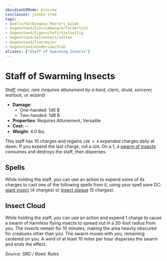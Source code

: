 ```yaml
---
obsidianUIMode: preview
cssclasses: json5e-item
tags:
- Quelle/5e/Dungeon_Masters_Guide
- Gegenstand/Einstimmung/erforderlich
- Gegenstand/Eigenschaft/Vielseitig
- Gegenstand/Seltenheit/selten
- Gegenstand/Tier/major
- Gegenstand/wundersam/Stab
aliases: ["Staff of Swarming Insects"]
---
```

# Staff of Swarming Insects
*Staff, major, rare (requires attunement by a bard, cleric, druid, sorcerer, warlock, or wizard)*  

- **Damage**:
  - One-handed: 1d6 B
  - Two-handed: 1d8 B
- **Properties**: Requires Attunement, Versatile
- **Cost**: ⏤
- **Weight**: 4.0 lbs.

This staff has 10 charges and regains `1d6 + 4` expended charges daily at dawn. If you expend the last charge, roll a `d20`. On a 1, a [swarm of insects](swarm-of-insects.md) consumes and destroys the staff, then disperses.

## Spells

While holding the staff, you can use an action to expend some of its charges to cast one of the following spells from it, using your spell save DC: [giant insect](../Zauber/Rieseninsekt.md) (4 charges) or [insect plague](../Zauber/Insektenplage.md) (5 charges).

## Insect Cloud

While holding the staff, you can use an action and expend 1 charge to cause a swarm of harmless flying insects to spread out in a 30-foot radius from you. The insects remain for 10 minutes, making the area heavily obscured for creatures other than you. The swarm moves with you, remaining centered on you. A wind of at least 10 miles per hour disperses the swarm and ends the effect.

*Source: SRD / Basic Rules*